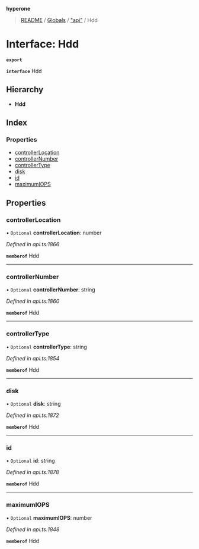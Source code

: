 **hyperone**

> [README](../README.md) / [Globals](../globals.md) / ["api"](../modules/_api_.md) / Hdd

# Interface: Hdd

**`export`** 

**`interface`** Hdd

## Hierarchy

* **Hdd**

## Index

### Properties

* [controllerLocation](_api_.hdd.md#controllerlocation)
* [controllerNumber](_api_.hdd.md#controllernumber)
* [controllerType](_api_.hdd.md#controllertype)
* [disk](_api_.hdd.md#disk)
* [id](_api_.hdd.md#id)
* [maximumIOPS](_api_.hdd.md#maximumiops)

## Properties

### controllerLocation

• `Optional` **controllerLocation**: number

*Defined in api.ts:1866*

**`memberof`** Hdd

___

### controllerNumber

• `Optional` **controllerNumber**: string

*Defined in api.ts:1860*

**`memberof`** Hdd

___

### controllerType

• `Optional` **controllerType**: string

*Defined in api.ts:1854*

**`memberof`** Hdd

___

### disk

• `Optional` **disk**: string

*Defined in api.ts:1872*

**`memberof`** Hdd

___

### id

• `Optional` **id**: string

*Defined in api.ts:1878*

**`memberof`** Hdd

___

### maximumIOPS

• `Optional` **maximumIOPS**: number

*Defined in api.ts:1848*

**`memberof`** Hdd
